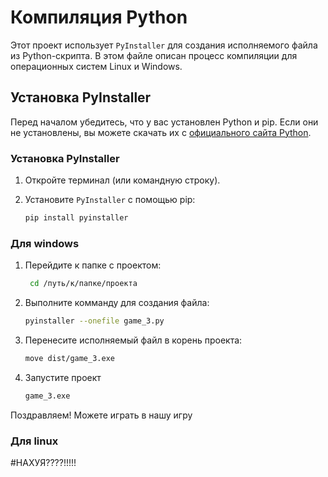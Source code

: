 # Компиляция Python

Этот проект использует `PyInstaller` для создания исполняемого файла из Python-скрипта. В этом файле описан процесс компиляции для операционных систем Linux и Windows.

## Установка PyInstaller

Перед началом убедитесь, что у вас установлен Python и pip. Если они не установлены, вы можете скачать их с [официального сайта Python](https://www.python.org/downloads/).

### Установка PyInstaller

1. Откройте терминал (или командную строку).
2. Установите `PyInstaller` с помощью pip:

   ```bash
   pip install pyinstaller

### Для windows
1. Перейдите к папке с проектом:
   
   ```bash
    cd /путь/к/папке/проекта
2. Выполните комманду для создания файла:
    ```bash
    pyinstaller --onefile game_3.py
3. Перенесите исполняемый файл в корень проекта:
    ```bash
    move dist/game_3.exe
4. Запустите проект
    ```bash
    game_3.exe
Поздравляем! Можете играть в нашу игру

### Для linux
#НАХУЯ????!!!!!